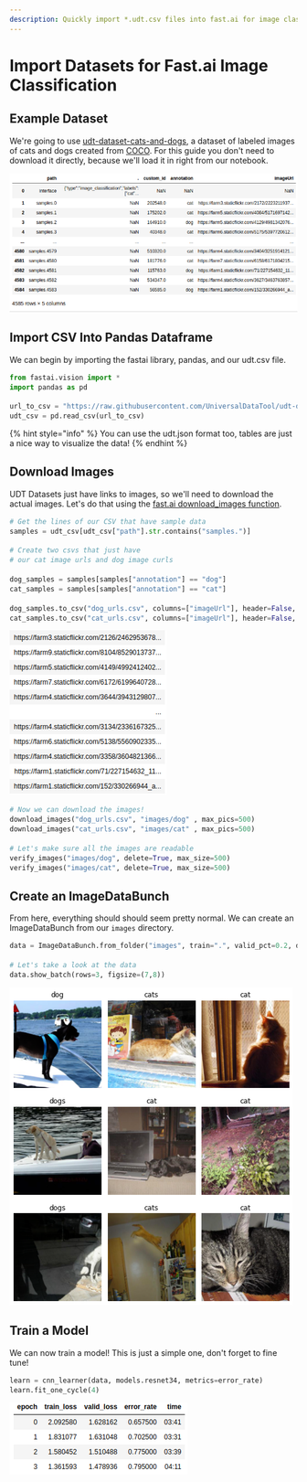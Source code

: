 ```yaml
---
description: Quickly import *.udt.csv files into fast.ai for image classification.
---
```


# Import Datasets for Fast.ai Image Classification

## Example Dataset

We're going to use [udt-dataset-cats-and-dogs](https://github.com/UniversalDataTool/udt-dataset-cats-and-dogs), a dataset of labeled images of cats and dogs created from [COCO](https://cocodataset.org/). For this guide you don't need to download it directly, because we'll load it in right from our notebook.

![coco\_dogs\_and\_cats.udt.csv](../../.gitbook/assets/image.png)

## Import CSV Into Pandas Dataframe

We can begin by importing the fastai library, pandas, and our udt.csv file.

```python
from fastai.vision import *
import pandas as pd

url_to_csv = "https://raw.githubusercontent.com/UniversalDataTool/udt-dataset-cats-and-dogs/master/coco_dogs_and_cats.udt.csv"
udt_csv = pd.read_csv(url_to_csv)
```

{% hint style="info" %}
You can use the udt.json format too, tables are just a nice way to visualize the data!
{% endhint %}

## Download Images

UDT Datasets just have links to images, so we'll need to download the actual images. Let's do that using the [fast.ai download\_images function](https://docs.fast.ai/vision.utils#download_images).

```python
# Get the lines of our CSV that have sample data
samples = udt_csv[udt_csv["path"].str.contains("samples.")]

# Create two csvs that just have
# our cat image urls and dog image curls

dog_samples = samples[samples["annotation"] == "dog"]
cat_samples = samples[samples["annotation"] == "cat"]

dog_samples.to_csv("dog_urls.csv", columns=["imageUrl"], header=False, index=False)
cat_samples.to_csv("cat_urls.csv", columns=["imageUrl"], header=False, index=False)
```

![dog\_urls.csv](../../.gitbook/assets/image%20%282%29.png)

```python
# Now we can download the images!
download_images("dog_urls.csv", "images/dog" , max_pics=500)
download_images("cat_urls.csv", "images/cat" , max_pics=500)

# Let's make sure all the images are readable
verify_images("images/dog", delete=True, max_size=500)
verify_images("images/cat", delete=True, max_size=500)
```

## Create an ImageDataBunch

From here, everything should should seem pretty normal. We can create an ImageDataBunch from our `images` directory.

```python
data = ImageDataBunch.from_folder("images", train=".", valid_pct=0.2, ds_tfms=get_transforms(), size=224, num_workers=4).normalize(imagenet_stats)

# Let's take a look at the data
data.show_batch(rows=3, figsize=(7,8))
```

![show\_batch output](../../.gitbook/assets/download.png)

## Train a Model

We can now train a model! This is just a simple one, don't forget to fine tune!

```python
learn = cnn_learner(data, models.resnet34, metrics=error_rate)
learn.fit_one_cycle(4)
```

![fit\_one\_cycle output](../../.gitbook/assets/image%20%283%29.png)

